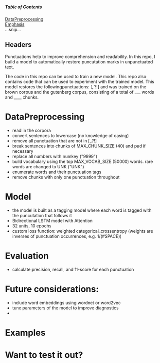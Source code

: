 ##### Table of Contents  
[DataPreprocessing](#DataPreprocessing)  
[Emphasis](#emphasis)  
...snip...    
<a name="headers"/>
## Headers


Punctuations help to improve comprehension and readability. In this repo, I build a model to automatically restore puncutation marks in unpunctuated text. 

The code in this repo can be used to train a new model. 
This repo also contains code that can be used to experiment with the trained model. This model restores the followingpunctuations: [,.?!] and was trained on the brown corpus and the gutenberg corpus, consisting of a total of ___ words and ____ chunks.

# DataPreprocessing 
- read in the corpora
- convert sentences to lowercase (no knowledge of casing)
- remove all punctuation that are not in [,.?!]
- break sentences into chunks of MAX_CHUNK_SIZE (40) and pad if necessary
- replace all numbers with numkey ("9999")
- build vocabulary using the top MAX_VOCAB_SIZE (50000) words. rare words are changed to UNK ("UNK")
- enumerate words and their punctuation tags  
- remove chunks with only one punctuation throughout 

# Model 
- the model is built as a tagging model where each word is tagged with the puncutation that follows it
- Bidirectional LSTM model with Attention 
- 32 units, 10 epochs
- custom loss function: weighted categorical_crossentropy (weights are inverses of punctuation occurrences, e.g. 1/(#SPACE))

# Evaluation
- calculate precision, recall, and f1-score for each punctuation 

# Future considerations:
- include word embeddings using wordnet or word2vec
- tune parameters of the model to improve diagnostics 
- 


# Examples 

# Want to test it out?

